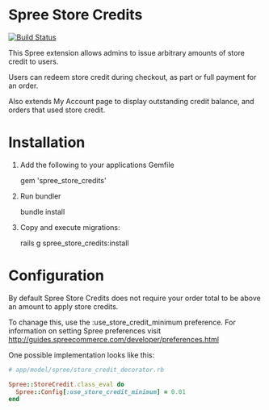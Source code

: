 Spree Store Credits
===================

[![Build
Status](https://secure.travis-ci.org/spree/spree_store_credits.png)](http://travis-ci.org/spree/spree_store_credits)


This Spree extension allows admins to issue arbitrary amounts of store credit to users.

Users can redeem store credit during checkout, as part or full payment for an order.

Also extends My Account page to display outstanding credit balance, and orders that used store credit.

Installation
============

1. Add the following to your applications Gemfile

    gem 'spree_store_credits'

2. Run bundler

    bundle install

3. Copy and execute migrations:

    rails g spree_store_credits:install


Configuration
=============

By default Spree Store Credits does not require your order total to be above an amount to apply store credits.

To chanage this, use the :use_store_credit_minimum preference. For information on setting Spree preferences visit http://guides.spreecommerce.com/developer/preferences.html

One possible implementation looks like this:

```ruby
# app/model/spree/store_credit_decorator.rb

Spree::StoreCredit.class_eval do
  Spree::Config[:use_store_credit_minimum] = 0.01
end
```

